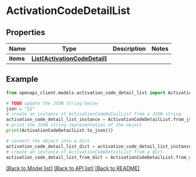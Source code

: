 # ActivationCodeDetailList


## Properties

Name | Type | Description | Notes
------------ | ------------- | ------------- | -------------
**items** | [**List[ActivationCodeDetail]**](ActivationCodeDetail.md) |  | 

## Example

```python
from openapi_client.models.activation_code_detail_list import ActivationCodeDetailList

# TODO update the JSON string below
json = "{}"
# create an instance of ActivationCodeDetailList from a JSON string
activation_code_detail_list_instance = ActivationCodeDetailList.from_json(json)
# print the JSON string representation of the object
print(ActivationCodeDetailList.to_json())

# convert the object into a dict
activation_code_detail_list_dict = activation_code_detail_list_instance.to_dict()
# create an instance of ActivationCodeDetailList from a dict
activation_code_detail_list_from_dict = ActivationCodeDetailList.from_dict(activation_code_detail_list_dict)
```
[[Back to Model list]](../README.md#documentation-for-models) [[Back to API list]](../README.md#documentation-for-api-endpoints) [[Back to README]](../README.md)


